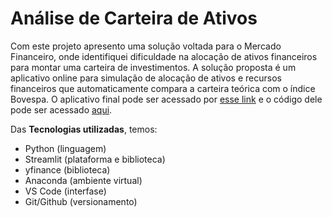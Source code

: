 # Análise de Carteira de Ativos

Com este projeto apresento uma solução voltada para o Mercado Financeiro, onde identifiquei dificuldade na alocação de ativos financeiros para montar uma carteira de investimentos. A solução proposta é um aplicativo online para simulação de alocação de ativos e recursos financeiros que automaticamente compara a carteira teórica com o índice Bovespa. O aplicativo final pode ser acessado por [esse link](https://filipecarbonera-carteira-ativos-app-zh3htj.streamlit.app/) e o código dele pode ser acessado [aqui](app.py).

Das **Tecnologias utilizadas**, temos:
  - Python (linguagem)
  - Streamlit (plataforma e biblioteca)
  - yfinance (biblioteca)
  - Anaconda (ambiente virtual)
  - VS Code (interfase)
  - Git/Github (versionamento)


